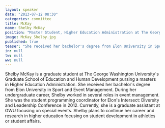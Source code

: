 ```yaml
---
layout: speaker
date: "2013-07-12 08:30"
categories: committee
title: McKay
name: Shelby McKay
position: "Master Student, Higher Education Administration at The George Washington University"
image: McKay_Shelby.jpg
published: true
teaser: "She received her bachelor's degree from Elon University in Sport and Event Management. During her undergraduate career, Shelby worked in several roles in event management."
in: null
tw: null
ww: null
---
```


Shelby McKay is a graduate student at The George Washington University's Graduate School of Education and Human Development pursing a masters in Higher Education Administration. She received her bachelor's degree from Elon University in Sport and Event Management. During her undergraduate career, Shelby worked in several roles in event management. She was the student programming coordinator for Elon's Intersect: Diversity and Leadership Conference in 2012. Currently, she is a graduate assistant at GWU focusing on special events. Shelby plans to continue her career and research in higher education focusing on student development in athletics or student affairs.
